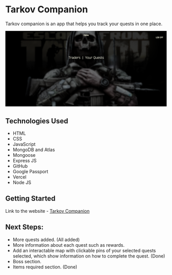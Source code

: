 # Tarkov Companion

Tarkov companion is an app that helps you track your quests in one place.

<img src="public/imgs/siteSS.png">

## Technologies Used

- HTML
- CSS
- JavaScript
- MongoDB and Atlas
- Mongoose
- Express JS
- GitHub
- Google Passport
- Vercel
- Node JS

## Getting Started

Link to the website - [Tarkov Companion](https://tarkov-companion.vercel.app/)

## Next Steps:

- More quests added. (All added)
- More information about each quest such as rewards.
- Add an interactable map with clickable pins of your selected quests selected, which show information on how to complete the quest. (Done)
- Boss section.
- Items required section. (Done)